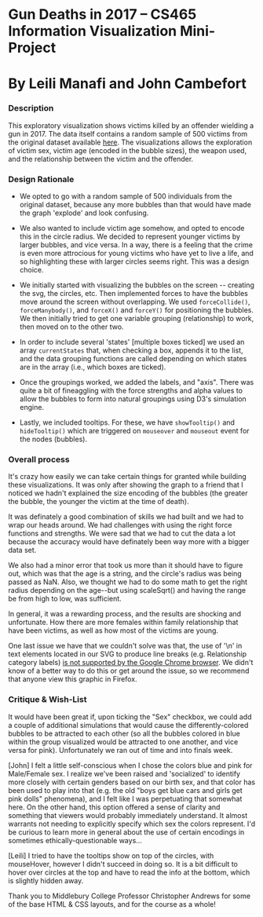 # Gun Deaths in 2017 – CS465 Information Visualization Mini-Project
# By Leili Manafi and John Cambefort

### Description

This exploratory visualization shows victims killed by an offender wielding a gun in 2017. The data itself contains a random sample of 500 victims from the original dataset available [here](https://guns.periscopic.com/). The visualizations allows the exploration of victim sex, victim age (encoded in the bubble sizes), the weapon used, and the relationship between the victim and the offender.

### Design Rationale

- We opted to go with a random sample of 500 individuals from the original dataset, because any more bubbles than that would have made the graph 'explode' and look confusing. 

- We also wanted to include victim age somehow, and opted to encode this in the circle radius. We decided to represent younger victims by larger bubbles, and vice versa. In a way, there is a feeling that the crime is even more attrocious for young victims who have yet to live a life, and so highlighting these with larger circles seems right. This was a design choice.

- We initially started with visualizing the bubbles on the screen -- creating the svg, the circles, etc. Then implemented forces to have the bubbles move around the screen without overlapping. We used `forceCollide()`, `forceManybody()`, and `forceX()` and `forceY()` for positioning the bubbles. We then initially tried to get one variable grouping (relationship) to work, then moved on to the other two.

- In order to include several 'states' [multiple boxes ticked] we used an array `currentStates` that, when checking a box, appends it to the list, and the data grouping functions are called depending on which states are in the array (i.e., which boxes are ticked).

- Once the groupings worked, we added the labels, and "axis". There was quite a bit of fineaggling with the force strengths and alpha values to allow the bubbles to form into natural groupings using D3's simulation engine.

- Lastly, we included tooltips. For these, we have `showTooltip()` and `hideTooltip()` which are triggered on `mouseover` and `mouseout` event for the nodes (bubbles).


### Overall process

It's crazy how easily we can take certain things for granted while building these visualizations. It was only after showing the graph to a friend that I noticed we hadn't explained the size encoding of the bubbles (the greater the bubble, the younger the victim at the time of death).

It was definately a good combination of skills we had built and we had to wrap our heads around. We had challenges with using the right force functions and strengths. We were sad that we had to cut the data a lot because the accuracy would have definately been way more with a bigger data set. 

We also had a minor error that took us more than it should have to figure out, which was that the age is a string, and the circle's radius was being passed as NaN. Also, we thought we had to do some math to get the right radius depending on the age--but using scaleSqrt() and having the range be from high to low, was sufficient.

In general, it was a rewarding process, and the results are shocking and unfortunate. How there are more females within family relationship that have been victims, as well as how most of the victims are young.

One last issue we have that we couldn't solve was that, the use of '\n' in text elements located in our SVG to produce line breaks (e.g. Relationship category labels) [is not supported by the Google Chrome browser](https://developer.mozilla.org/en-US/docs/Web/CSS/white-space#browser_compatibility). We didn't know of a better way to do this or get around the issue, so we recommend that anyone view this graphic in Firefox.

### Critique & Wish-List

It would have been great if, upon ticking the "Sex" checkbox, we could add a couple of additional simulations that would cause the differently-colored bubbles to be attracted to each other (so all the bubbles colored in blue within the group visualized would be attracted to one another, and vice versa for pink). Unfortunately we ran out of time and into finals week.

[John] I felt a little self-conscious when I chose the colors blue and pink for Male/Female sex. I realize we've been raised and 'socialized' to identify more closely with certain genders based on our birth sex, and that color has been used to play into that (e.g. the old "boys get blue cars and girls get pink dolls" phenomena), and I felt like I was perpetuating that somewhat here. On the other hand, this option offered a sense of clarity and something that viewers would probably immediately understand. It almost warrants not needing to explicitly specify which sex the colors represent. I'd be curious to learn more in general about the use of certain encodings in sometimes ethically-questionable ways...

[Leili] I tried to have the tooltips show on top of the circles, with mouseHover, however I didn't succeed in doing so. It is a bit difficult to hover over circles at the top and have to read the info at the bottom, which is slightly hidden away.

Thank you to Middlebury College Professor Christopher Andrews for some of the base HTML & CSS layouts, and for the course as a whole!